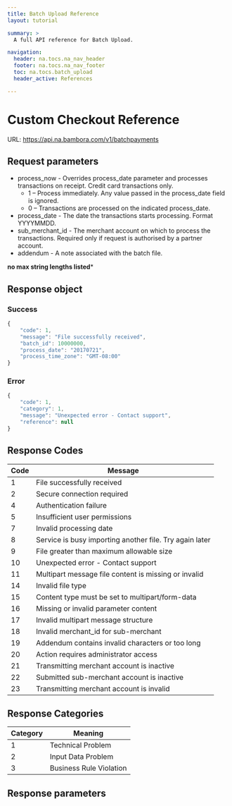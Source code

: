 ```yaml
---
title: Batch Upload Reference
layout: tutorial

summary: >
  A full API reference for Batch Upload.

navigation:
  header: na.tocs.na_nav_header
  footer: na.tocs.na_nav_footer
  toc: na.tocs.batch_upload
  header_active: References

---
```


# Custom Checkout Reference

URL: https://api.na.bambora.com/v1/batchpayments

## Request parameters

- process_now - Overrides process_date parameter and processes transactions on receipt. Credit card transactions only.
  - 1 – Process immediately. Any value passed in the process_date field is ignored.
  - 0 – Transactions are processed on the indicated process_date.
- process_date - The date the transactions starts processing. Format YYYYMMDD.
- sub_merchant_id - The merchant account on which to process the transactions. Required only if request is authorised by a partner account.
- addendum - A note associated with the batch file.

**no max string lengths listed***


## Response object

### Success

```javascript
{
    "code": 1,
    "message": "File successfully received",
    "batch_id": 10000000,
    "process_date": "20170721",
    "process_time_zone": "GMT-08:00"
}
```

### Error

```javascript
{
    "code": 1,
    "category": 1,
    "message": "Unexpected error - Contact support",
    "reference": null
}
```

## Response Codes

Code | Message
-----|-----
1    | File successfully received
2    | Secure connection required
4    | Authentication failure
5    | Insufficient user permissions
7    | Invalid processing date
8    | Service is busy importing another file. Try again later
9    | File greater than maximum allowable size
10   | Unexpected error - Contact support
11   | Multipart message file content is missing or invalid
14   | Invalid file type
15   | Content type must be set to multipart/form-data
16   | Missing or invalid parameter content
17   | Invalid multipart message structure
18   | Invalid merchant\_id for sub-merchant
19   | Addendum contains invalid characters or too long
20   | Action requires administrator access
21   | Transmitting merchant account is inactive
22   | Submitted sub-merchant account is inactive
23   | Transmitting merchant account is invalid  

## Response Categories
Category | Meaning
---------|-----
1        | Technical Problem
2        | Input Data Problem
3        | Business Rule Violation

## Response parameters
